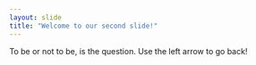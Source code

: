 ```yaml
---
layout: slide
title: "Welcome to our second slide!"
---
```

To be or not to be, is the question.
Use the left arrow to go back!
